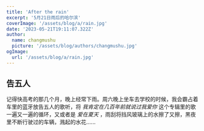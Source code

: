 ```yaml
---
title: 'After the rain'
excerpt: '5月21日雨后的哈尔滨'
coverImage: '/assets/blog/a/rain.jpg'
date: '2023-05-21T19:11:07.322Z'
author:
  name: changmushu
  picture: '/assets/blog/authors/changmushu.jpg'
ogImage:
  url: '/assets/blog/a/rain.jpg'
---
```




## 告五人

记得快高考的那几个月，晚上经常下雨。周六晚上坐车去学校的时候，我会霸占着车里的蓝牙放告五人的歌听，将 *我肯定在几百年前就说过我爱你* 这个专辑里的歌一遍又一遍的循环，又或者是 *爱在夏天* ，雨刮将挡风玻璃上的水擦了又擦，黑夜里不断行驶过的车辆，溅起的水花......

